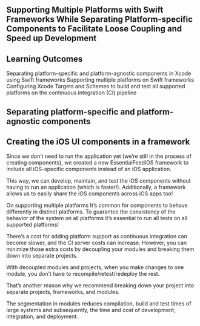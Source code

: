 
##  Supporting Multiple Platforms with Swift Frameworks While Separating Platform-specific Components to Facilitate Loose Coupling and Speed up Development

## Learning Outcomes
Separating platform-specific and platform-agnostic components in Xcode using Swift frameworks
Supporting multiple platforms on Swift frameworks
Configuring Xcode Targets and Schemes to build and test all supported platforms on the continuous integration (CI) pipeline

## Separating platform-specific and platform-agnostic components


## Creating the iOS UI components in a framework
Since we don’t need to run the application yet (we’re still in the process of creating components), we created a new EssentialFeediOS framework to include all iOS-specific components instead of an iOS application.

This way, we can develop, maintain, and test the iOS components without having to run an application (which is faster!). Additionally, a framework allows us to easily share the iOS components across iOS apps too!

On supporting multiple platforms
It’s common for components to behave differently in distinct platforms. To guarantee the consistency of the behavior of the system on all platforms it’s essential to run all tests on all supported platforms!

There’s a cost for adding platform support as continuous integration can become slower, and the CI server costs can increase. However, you can minimize those extra costs by decoupling your modules and breaking them down into separate projects.

With decoupled modules and projects, when you make changes to one module, you don’t have to recompile/retest/redeploy the rest.

That’s another reason why we recommend breaking down your project into separate projects, frameworks, and modules.

The segmentation in modules reduces compilation, build and test times of large systems and subsequently, the time and cost of development, integration, and deployment.
